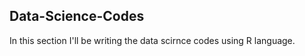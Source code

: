 ## Data-Science-Codes ##    
In this section I'll be writing the data scirnce codes using R language.            

 
